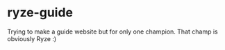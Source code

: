 # ryze-guide
Trying to make a guide website but for only one champion. That champ is obviously Ryze :)
